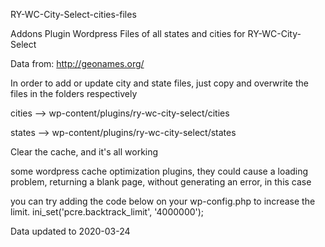 
RY-WC-City-Select-cities-files

Addons Plugin Wordpress
Files of all states and cities for RY-WC-City-Select

Data from: http://geonames.org/



In order to add or update city and state files,
just copy and overwrite the files in the folders respectively

cities  -->  wp-content/plugins/ry-wc-city-select/cities

states  -->  wp-content/plugins/ry-wc-city-select/states

Clear the cache, and it's all working



some wordpress cache optimization plugins,
they could cause a loading problem, returning a blank page, without generating an error, in this case

you can try adding the code below on your wp-config.php to increase the limit.
ini_set('pcre.backtrack_limit', '4000000');


Data updated to 2020-03-24
